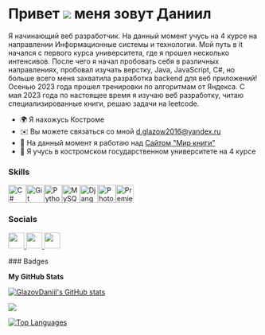 Привет ![](https://user-images.githubusercontent.com/18350557/176309783-0785949b-9127-417c-8b55-ab5a4333674e.gif) меня зовут Даниил
==============================================================================================================================

Я начинающий веб разработчик. На данный момент учусь на 4 курсе на направлении Информационные системы и технологии. Мой путь в it начался с первого курса университета, где я прошел несколько интенсивов. После чего я начал пробовать себя в различных направлениях, пробовал изучать верстку, Java, JavaScript, C#, но больше всего меня захватила разработка backend для веб приложений! Осенью 2023 года прошел тренировки по алгоритмам от Яндекса. С мая 2023 года по настоящее время я изучаю веб разработку, читаю специализированные книги, решаю задачи на leetcode.

* 🌍  Я нахожусь Костроме
* ✉️  Вы можете связаться со мной [d.glazow2016@yandex.ru](mailto:d.glazow2016@yandex.ru)
* 🚀  На данный момент я работаю над [Сайтом "Мир книги"](http://github.com/GlazovDaniil/learning-Django)
* 🧠  Я учусь в костромском государственном университете на 4 курсе

### Skills

<p align="left">
<a href="https://docs.microsoft.com/en-us/dotnet/csharp/" target="_blank" rel="noreferrer"><img src="https://raw.githubusercontent.com/danielcranney/readme-generator/main/public/icons/skills/csharp-colored.svg" width="36" height="36" alt="C#" /></a><a href="https://git-scm.com/" target="_blank" rel="noreferrer"><img src="https://raw.githubusercontent.com/danielcranney/readme-generator/main/public/icons/skills/git-colored.svg" width="36" height="36" alt="Git" /></a><a href="https://www.python.org/" target="_blank" rel="noreferrer"><img src="https://raw.githubusercontent.com/danielcranney/readme-generator/main/public/icons/skills/python-colored.svg" width="36" height="36" alt="Python" /></a><a href="https://www.mysql.com/" target="_blank" rel="noreferrer"><img src="https://raw.githubusercontent.com/danielcranney/readme-generator/main/public/icons/skills/mysql-colored.svg" width="36" height="36" alt="MySQL" /></a><a href="https://www.djangoproject.com/" target="_blank" rel="noreferrer"><img src="https://raw.githubusercontent.com/danielcranney/readme-generator/main/public/icons/skills/django-colored.svg" width="36" height="36" alt="Django" /></a><a href="https://www.adobe.com/uk/products/photoshop.html" target="_blank" rel="noreferrer"><img src="https://raw.githubusercontent.com/danielcranney/readme-generator/main/public/icons/skills/photoshop-colored.svg" width="36" height="36" alt="Photoshop" /></a><a href="https://www.adobe.com/uk/products/premiere.html" target="_blank" rel="noreferrer"><img src="https://raw.githubusercontent.com/danielcranney/readme-generator/main/public/icons/skills/premierepro-colored.svg" width="36" height="36" alt="Premiere Pro" /></a>
</p>

### Socials



<p align="left"> <a href="https://discord.com/users/grenadiy" target="_blank" rel="noreferrer"> <picture> <source media="(prefers-color-scheme: dark)" srcset="undefined" /> <source media="(prefers-color-scheme: light)" srcset="https://raw.githubusercontent.com/danielcranney/readme-generator/main/public/icons/socials/discord.svg" /> <img src="https://raw.githubusercontent.com/danielcranney/readme-generator/main/public/icons/socials/discord.svg" width="32" height="32" /> </picture> </a> <a href="https://www.github.com/GlazovDaniil" target="_blank" rel="noreferrer"> <picture> <source media="(prefers-color-scheme: dark)" srcset="https://raw.githubusercontent.com/danielcranney/readme-generator/main/public/icons/socials/github-dark.svg" /> <source media="(prefers-color-scheme: light)" srcset="https://raw.githubusercontent.com/danielcranney/readme-generator/main/public/icons/socials/github.svg" /> <img src="https://raw.githubusercontent.com/danielcranney/readme-generator/main/public/icons/socials/github.svg" width="32" height="32" /> </picture> </a> <a href="https://www.stackoverflow.com/users/22939762" target="_blank" rel="noreferrer"> <picture> <source media="(prefers-color-scheme: dark)" srcset="undefined" /> <source media="(prefers-color-scheme: light)" srcset="https://raw.githubusercontent.com/danielcranney/readme-generator/main/public/icons/socials/stackoverflow.svg" /> <img src="https://raw.githubusercontent.com/danielcranney/readme-generator/main/public/icons/socials/stackoverflow.svg" width="32" height="32" /> </picture> </a></p>
### Badges

<b>My GitHub Stats</b>

<a href="http://www.github.com/GlazovDaniil"><img src="https://github-readme-stats.vercel.app/api?username=GlazovDaniil&show_icons=true&hide=&count_private=true&title_color=f97316&text_color=3382ed&icon_color=22c55e&bg_color=27272a&hide_border=true&show_icons=true" alt="GlazovDaniil's GitHub stats" /></a>

<a href="http://www.github.com/GlazovDaniil"><img src="https://github-readme-streak-stats.herokuapp.com/?user=GlazovDaniil&stroke=3382ed&background=27272a&ring=f97316&fire=f97316&currStreakNum=3382ed&currStreakLabel=f97316&sideNums=3382ed&sideLabels=3382ed&dates=3382ed&hide_border=true" /></a>

<a href="https://github.com/GlazovDaniil" align="left"><img src="https://github-readme-stats.vercel.app/api/top-langs/?username=GlazovDaniil&langs_count=10&title_color=f97316&text_color=3382ed&icon_color=22c55e&bg_color=27272a&hide_border=true&locale=en&custom_title=Top%20%Languages" alt="Top Languages" /></a>
